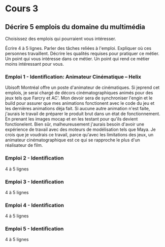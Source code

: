 # Cours 3
## Décrire 5 emplois du domaine du multimédia
Choisissez des emplois qui pourraient vous intéresser. 

Écrire 4 à 5 lignes. Parler des tâches reliées à l'emploi. Expliquer où ces personnes travaillent. Décrire les qualités requises pour pratiquer ce métier. Un point qui vous intéresse dans ce métier. Un point qui rend ce métier moins intéressant pour vous.  

### Emploi 1 - Identification: Animateur Cinématique – Helix

Ubisoft Montréal offre un poste d'animateur de cinématiques. Si jeprend cet emplois, je serai chargé de décors cinématographiques animés pour des jeux tels que Farcry et AC'. Mon devoir sera de synchroniser l'engin et le build pour assurer que mes animations fonctionent avec le code du jeu et les dernières animations dèja fait. Si aucune autre animation n'est faite, j'aurais le travail de préparer le produit brut dans un état de fonctionnement. En prenant les images mocap et en les testant pour qu'ils devient fonctionelent. Bien sûr, malheureusement j'aurais besoin d'avoir une expérience de travail avec des moteurs de modélisation tels que Maya. Je crois que je voudrais ce travail, parce qu'avec les limitations des jeux, un animateur cinématographique est ce qui se rapproche le plus d'un réalisateur de film.

### Emploi 2 - Identification
4 à 5 lignes

### Emploi 3 - Identification
4 à 5 lignes 

### Emploi 4 - Identification
4 à 5 lignes

### Emploi 5 - Identification
4 à 5 lignes

